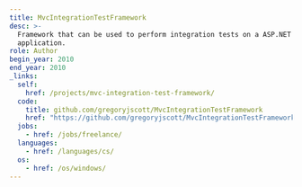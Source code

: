 ```yaml
---
title: MvcIntegrationTestFramework
desc: >-
  Framework that can be used to perform integration tests on a ASP.NET MVC
  application.
role: Author
begin_year: 2010
end_year: 2010
_links:
  self:
    href: /projects/mvc-integration-test-framework/
  code:
    title: github.com/gregoryjscott/MvcIntegrationTestFramework
    href: "https://github.com/gregoryjscott/MvcIntegrationTestFramework"
  jobs:
    - href: /jobs/freelance/
  languages:
    - href: /languages/cs/
  os:
    - href: /os/windows/
---
```


